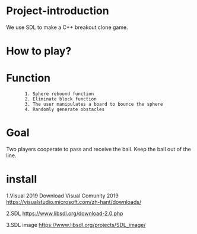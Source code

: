 # Project-introduction
We use SDL to make a C++ breakout clone game.

# How to play?

# Function  
           1. Sphere rebound function
           2. Eliminate block function
           3. The user manipulates a board to bounce the sphere
           4. Randomly generate obstacles
           
# Goal 
Two players cooperate to pass and receive the ball. Keep the ball out of the line.

# install
1.Visual 2019 
Download Visual Comunity 2019
https://visualstudio.microsoft.com/zh-hant/downloads/

2.SDL 
https://www.libsdl.org/download-2.0.php

3.SDL image
https://www.libsdl.org/projects/SDL_image/

